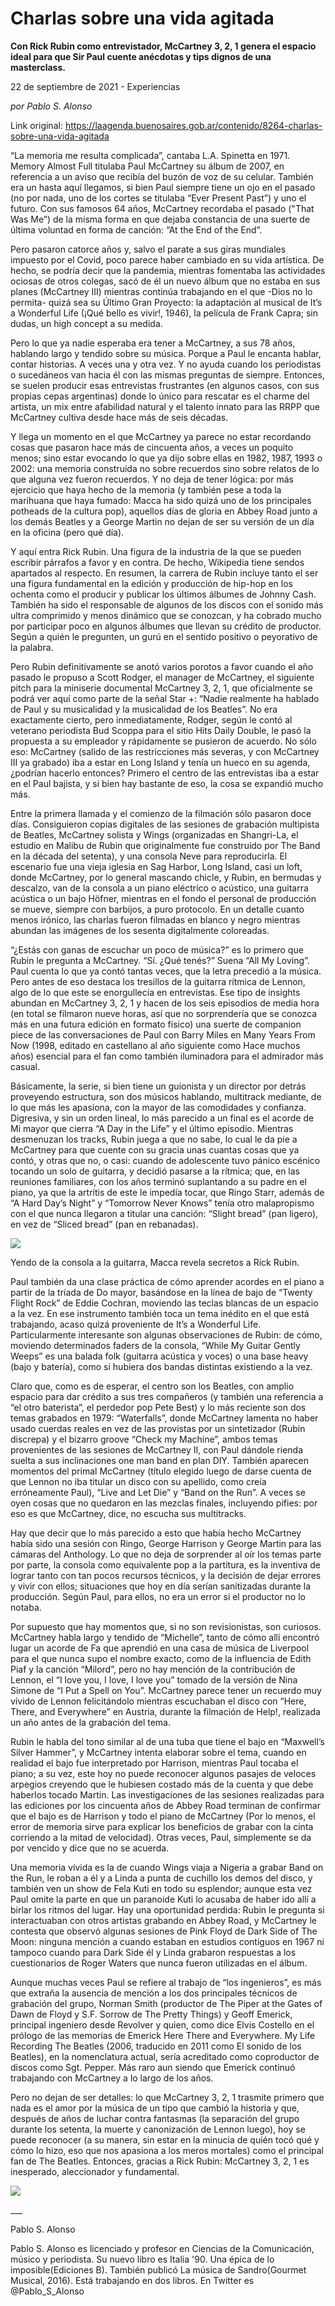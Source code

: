 # Charlas sobre una vida agitada

**Con Rick Rubin como entrevistador, McCartney 3, 2, 1 genera el espacio ideal para que Sir Paul cuente anécdotas y tips dignos de una masterclass.**

22 de septiembre de 2021 - Experiencias

_por Pablo S. Alonso_

Link original: https://laagenda.buenosaires.gob.ar/contenido/8264-charlas-sobre-una-vida-agitada



“La memoria me resulta complicada”, cantaba L.A. Spinetta en 1971. Memory Almost Full titulaba Paul McCartney su álbum de 2007, en referencia a un aviso que recibía del buzón de voz de su celular. También era un hasta aquí llegamos, si bien Paul siempre tiene un ojo en el pasado (no por nada, uno de los cortes se titulaba “Ever Present Past”) y uno el futuro. Con sus famosos 64 años, McCartney recordaba el pasado ("That Was Me”) de la misma forma en que dejaba constancia de una suerte de última voluntad en forma de canción: “At the End of the End”.




Pero pasaron catorce años y, salvo el parate a sus giras mundiales impuesto por el Covid, poco parece haber cambiado en su vida artística. De hecho, se podría decir que la pandemia, mientras fomentaba las actividades ociosas de otros colegas, sacó de él un nuevo álbum que no estaba en sus planes (McCartney III) mientras continúa trabajando en el que -Dios no lo permita- quizá sea su Último Gran Proyecto: la adaptación al musical de It’s a Wonderful Life (¡Qué bello es vivir!, 1946), la película de Frank Capra; sin dudas, un high concept a su medida.




Pero lo que ya nadie esperaba era tener a McCartney, a sus 78 años, hablando largo y tendido sobre su música. Porque a Paul le encanta hablar, contar historias. A veces una y otra vez. Y no ayuda cuando los periodistas o sucedáneos van hacia él con las mismas preguntas de siempre. Entonces, se suelen producir esas entrevistas frustrantes (en algunos casos, con sus propias cepas argentinas) donde lo único para rescatar es el charme del artista, un mix entre afabilidad natural y el talento innato para las RRPP que McCartney cultiva desde hace más de seis décadas.




Y llega un momento en el que McCartney ya parece no estar recordando cosas que pasaron hace más de cincuenta años, a veces un poquito menos; sino estar evocando lo que ya dijo sobre ellas en 1982, 1987, 1993 o 2002: una memoria construida no sobre recuerdos sino sobre relatos de lo que alguna vez fueron recuerdos. Y no deja de tener lógica: por más ejercicio que haya hecho de la memoria (y también pese a toda la marihuana que haya fumado: Macca ha sido quizá uno de los principales potheads de la cultura pop), aquellos días de gloria en Abbey Road junto a los demás Beatles y a George Martin no dejan de ser su versión de un día en la oficina (pero qué día).




Y aquí entra Rick Rubin. Una figura de la industria de la que se pueden escribir párrafos a favor y en contra. De hecho, Wikipedia tiene sendos apartados al respecto. En resumen, la carrera de Rubin incluye tanto el ser una figura fundamental en la edición y producción de hip-hop en los ochenta como el producir y publicar los últimos álbumes de Johnny Cash. También ha sido el responsable de algunos de los discos con el sonido más ultra comprimido y menos dinámico que se conozcan, y ha cobrado mucho por participar poco en algunos álbumes que llevan su crédito de productor. Según a quién le pregunten, un gurú en el sentido positivo o peyorativo de la palabra.




Pero Rubin definitivamente se anotó varios porotos a favor cuando el año pasado le propuso a Scott Rodger, el manager de McCartney, el siguiente pitch para la miniserie documental McCartney 3, 2, 1, que oficialmente se podrá ver aquí como parte de la señal Star +: “Nadie realmente ha hablado de Paul y su musicalidad y la musicalidad de los Beatles”. No era exactamente cierto, pero inmediatamente, Rodger, según le contó al veterano periodista Bud Scoppa para el sitio Hits Daily Double, le pasó la propuesta a su empleador y rápidamente se pusieron de acuerdo. No sólo eso: McCartney (salido de las restricciones más severas, y con McCartney III ya grabado) iba a estar en Long Island y tenía un hueco en su agenda, ¿podrían hacerlo entonces? Primero el centro de las entrevistas iba a estar en el Paul bajista, y si bien hay bastante de eso, la cosa se expandió mucho más.




Entre la primera llamada y el comienzo de la filmación sólo pasaron doce días. Consiguieron copias digitales de las sesiones de grabación multipista de Beatles, McCartney solista y Wings (organizadas en Shangri-La, el estudio en Malibu de Rubin que originalmente fue construido por The Band en la década del setenta), y una consola Neve para reproducirla. El escenario fue una vieja iglesia en Sag Harbor, Long Island, casi un loft, donde McCartney, por lo general mascando chicle, y Rubin, en bermudas y descalzo, van de la consola a un piano eléctrico o acústico, una guitarra acústica o un bajo Höfner, mientras en el fondo el personal de producción se mueve, siempre con barbijos, a puro protocolo. En un detalle cuanto menos irónico, las charlas fueron filmadas en blanco y negro mientras abundan las imágenes de los sesenta digitalmente coloreadas.




“¿Estás con ganas de escuchar un poco de música?” es lo primero que Rubin le pregunta a McCartney. “Sí. ¿Qué tenés?” Suena “All My Loving”. Paul cuenta lo que ya contó tantas veces, que la letra precedió a la música. Pero antes de eso destaca los tresillos de la guitarra rítmica de Lennon, algo de lo que este se enorgullecía en entrevistas. Ese tipo de insights abundan en McCartney 3, 2, 1 y hacen de los seis episodios de media hora (en total se filmaron nueve horas, así que no sorprendería que se conozca más en una futura edición en formato físico) una suerte de companion piece de las conversaciones de Paul con Barry Miles en Many Years From Now (1998, editado en castellano al año siguiente como Hace muchos años) esencial para el fan como también iluminadora para el admirador más casual.




Básicamente, la serie, si bien tiene un guionista y un director por detrás proveyendo estructura, son dos músicos hablando, multitrack mediante, de lo que más les apasiona, con la mayor de las comodidades y confianza. Digresiva, y sin un orden lineal, lo más parecido a un final es el acorde de Mi mayor que cierra “A Day in the Life” y el último episodio. Mientras desmenuzan los tracks, Rubin juega a que no sabe, lo cual le da pie a McCartney para que cuente con su gracia unas cuantas cosas que ya contó, y otras que no, o casi: cuando de adolescente tuvo pánico escénico tocando un solo de guitarra, y decidió pasarse a la rítmica; que, en las reuniones familiares, con los años terminó suplantando a su padre en el piano, ya que la artritis de este le impedía tocar, que Ringo Starr, además de “A Hard Day’s Night” y “Tomorrow Never Knows” tenía otro malapropismo con el que nunca llegaron a titular una canción: “Slight bread” (pan ligero), en vez de “Sliced bread” (pan en rebanadas).




![](https://cdn.feater.me/files/images/101708/279cba59-1d34-4ce3-b5dd-cb018f850a5a.png)




Yendo de la consola a la guitarra, Macca revela secretos a Rick Rubin.




Paul también da una clase práctica de cómo aprender acordes en el piano a partir de la tríada de Do mayor, basándose en la línea de bajo de “Twenty Flight Rock” de Eddie Cochran, moviendo las teclas blancas de un espacio a la vez. En ese instrumento también toca un tema inédito en el que está trabajando, acaso quizá proveniente de It’s a Wonderful Life. Particularmente interesante son algunas observaciones de Rubin: de cómo, moviendo determinados faders de la consola, “While My Guitar Gently Weeps” es una balada folk (guitarra acústica y voces) o una base heavy (bajo y batería), como si hubiera dos bandas distintas existiendo a la vez.




Claro que, como es de esperar, el centro son los Beatles, con amplio espacio para dar crédito a sus tres compañeros (y también una referencia a “el otro baterista”, el perdedor pop Pete Best) y lo más reciente son dos temas grabados en 1979: “Waterfalls”, donde McCartney lamenta no haber usado cuerdas reales en vez de las provistas por un sintetizador (Rubin discrepa) y el bizarro groove “Check my Machine”, ambos temas provenientes de las sesiones de McCartney II, con Paul dándole rienda suelta a sus inclinaciones one man band en plan DIY. También aparecen momentos del primal McCartney (título elegido luego de darse cuenta de que Lennon no iba titular un disco con su apellido, como creía erróneamente Paul), “Live and Let Die” y “Band on the Run”. A veces se oyen cosas que no quedaron en las mezclas finales, incluyendo pifies: por eso es que McCartney, dice, no escucha sus multitracks.




Hay que decir que lo más parecido a esto que había hecho McCartney había sido una sesión con Ringo, George Harrison y George Martin para las cámaras del Anthology. Lo que no deja de sorprender al oír los temas parte por parte, la consola como equivalente pop a la partitura, es la inventiva de lograr tanto con tan pocos recursos técnicos, y la decisión de dejar errores y vivir con ellos; situaciones que hoy en día serían sanitizadas durante la producción. Según Paul, para ellos, no era un error si el productor no lo notaba.




Por supuesto que hay momentos que, si no son revisionistas, son curiosos. McCartney habla largo y tendido de “Michelle”, tanto de cómo allí encontró lugar un acorde de Fa que aprendió en una casa de música de Liverpool para el que nunca supo el nombre exacto, como de la influencia de Edith Piaf y la canción “Milord”, pero no hay mención de la contribución de Lennon, el “I love you, I love, I love you” tomado de la versión de Nina Simone de “I Put a Spell on You”. McCartney parece tener un recuerdo muy vívido de Lennon felicitándolo mientras escuchaban el disco con “Here, There, and Everywhere” en Austria, durante la filmación de Help!, realizada un año antes de la grabación del tema.




Rubin le habla del tono similar al de una tuba que tiene el bajo en “Maxwell’s Silver Hammer”, y McCartney intenta elaborar sobre el tema, cuando en realidad el bajo fue interpretado por Harrison, mientras Paul tocaba el piano; a su vez, este hoy no puede reconocer algunos pasajes de veloces arpegios creyendo que le hubiesen costado más de la cuenta y que debe haberlos tocado Martin. Las investigaciones de las sesiones realizadas para las ediciones por los cincuenta años de Abbey Road terminan de confirmar que el bajo es de Harrison y todo el piano de McCartney (Por lo menos, el error de memoria sirve para explicar los beneficios de grabar con la cinta corriendo a la mitad de velocidad). Otras veces, Paul, simplemente se da por vencido y dice que no se acuerda.




Una memoria vívida es la de cuando Wings viaja a Nigeria a grabar Band on the Run, le roban a él y a Linda a punta de cuchillo los demos del disco, y también ven un show de Fela Kuti en todo su esplendor; aunque esta vez Paul omite la parte en que un paranoide Kuti lo acusaba de haber ido allí a birlar los ritmos del lugar. Hay una oportunidad perdida: Rubin le pregunta si interactuaban con otros artistas grabando en Abbey Road, y McCartney le contesta que observó algunas sesiones de Pink Floyd de Dark Side of The Moon: ninguna mención a cuando estaban en estudios contiguos en 1967 ni tampoco cuando para Dark Side él y Linda grabaron respuestas a los cuestionarios de Roger Waters que nunca fueron utilizadas en el álbum.




Aunque muchas veces Paul se refiere al trabajo de “los ingenieros”, es más que extraña la ausencia de mención a los dos principales técnicos de grabación del grupo, Norman Smith (productor de The Piper at the Gates of Dawn de Floyd y S.F. Sorrow de The Pretty Things) y Geoff Emerick, principal ingeniero desde Revolver y quien, como dice Elvis Costello en el prólogo de las memorias de Emerick Here There and Everywhere. My Life Recording The Beatles (2006, traducido en 2011 como El sonido de los Beatles), en la nomenclatura actual, sería acreditado como coproductor de discos como Sgt. Pepper. Más raro aun siendo que Emerick continuó trabajando con McCartney a lo largo de los años.




Pero no dejan de ser detalles: lo que McCartney 3, 2, 1 trasmite primero que nada es el amor por la música de un tipo que cambió la historia y que, después de años de luchar contra fantasmas (la separación del grupo durante los setenta, la muerte y canonización de Lennon luego), hoy se puede reconocer (a su manera, sin estar en la minucia de quién tocó qué y cómo lo hizo, eso que nos apasiona a los meros mortales) como el principal fan de The Beatles. Entonces, gracias a Rick Rubin: McCartney 3, 2, 1 es inesperado, aleccionador y fundamental.




[![](https://img.youtube.com/vi/KAkqy5QntGQ/0.jpg)](https://www.youtube.com/watch?v=KAkqy5QntGQ)




\_\_\_




Pablo S. Alonso




Pablo S. Alonso es licenciado y profesor en Ciencias de la Comunicación, músico y periodista. Su nuevo libro es Italia '90. Una épica de lo imposible(Ediciones B). También publicó La música de Sandro(Gourmet Musical, 2016). Está trabajando en dos libros. En Twitter es @Pablo\_S\_Alonso



